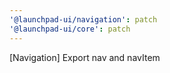 ```yaml
---
'@launchpad-ui/navigation': patch
'@launchpad-ui/core': patch
---
```


[Navigation] Export nav and navItem
